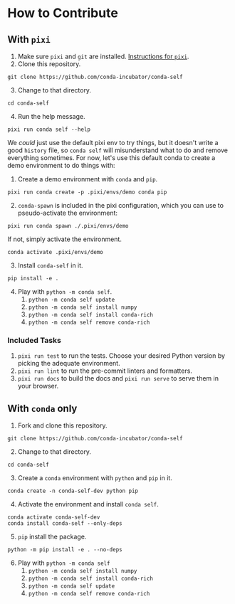 # How to Contribute

## With `pixi`

1. Make sure `pixi` and `git` are installed. [Instructions for `pixi`](https://pixi.sh/latest/installation/).
2. Clone this repository.
```
git clone https://github.com/conda-incubator/conda-self
```
3. Change to that directory.
```
cd conda-self
```
4. Run the help message.
```
pixi run conda self --help
```

We _could_ just use the default pixi env to try things, but it doesn't write a good `history` file, so `conda self` will misunderstand what to do and remove everything sometimes. For now, let's use this default conda to create a demo environment to do things with:

1. Create a demo environment with `conda` and `pip`.
```
pixi run conda create -p .pixi/envs/demo conda pip
```
2. `conda-spawn` is included in the pixi configuration, which you can use to pseudo-activate the environment:
```
pixi run conda spawn ./.pixi/envs/demo
```
If not, simply activate the environment.
```
conda activate .pixi/envs/demo
```
3. Install `conda-self` in it.
```
pip install -e .
```
4. Play with `python -m conda self`.
   1. `python -m conda self update`
   2. `python -m conda self install numpy`
   3. `python -m conda self install conda-rich`
   4. `python -m conda self remove conda-rich`

### Included Tasks

1. `pixi run test` to run the tests. Choose your desired Python version by picking the adequate environment.
2. `pixi run lint` to run the pre-commit linters and formatters.
3. `pixi run docs` to build the docs and `pixi run serve` to serve them in your browser.

## With `conda` only

1. Fork and clone this repository.
```
git clone https://github.com/conda-incubator/conda-self
```
2. Change to that directory.
```
cd conda-self
```

3. Create a `conda` environment with `python` and `pip` in it.
```
conda create -n conda-self-dev python pip
```
4. Activate the environment and install `conda self`.
```
conda activate conda-self-dev
conda install conda-self --only-deps
```
5. `pip` install the package.
```
python -m pip install -e . --no-deps
```
6. Play with `python -m conda self`
   1. `python -m conda self install numpy`
   2. `python -m conda self install conda-rich`
   3. `python -m conda self update`
   4. `python -m conda self remove conda-rich`
